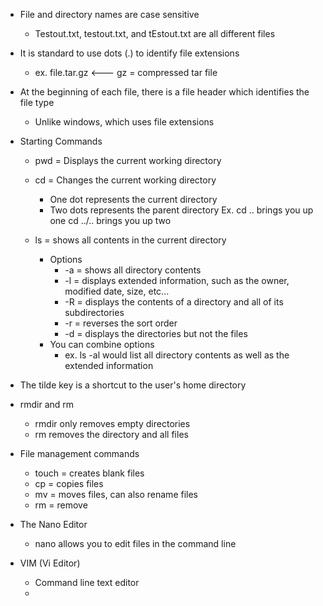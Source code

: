 
- File and directory names are case sensitive 
	- Testout.txt, testout.txt, and tEstout.txt are all different files

- It is standard to use dots (.) to identify file extensions
	- ex. file.tar.gz <--- gz = compressed tar file 

- At the beginning of each file, there is a file header which identifies the file type
	- Unlike windows, which uses file extensions

- Starting Commands

	- pwd = Displays the current working directory

	- cd = Changes the current working directory 
		- One dot represents the current directory
		- Two dots represents the parent directory
				Ex. cd .. brings you up one
				cd ../.. brings you up two 

	- ls = shows all contents in the current directory
		- Options
			- -a = shows all directory contents
			- -l = displays extended information, such as the owner, modified date, size, etc...
			- -R = displays the contents of a directory and all of its subdirectories
			- -r = reverses the sort order
			- -d = displays the directories but not the files 
		- You can combine options
			- ex. ls -al would list all directory contents as well as the extended information 

- The tilde key is a shortcut to the user's home directory

- rmdir and rm
	- rmdir only removes empty directories
	- rm removes the directory and all files 

- File management commands
	- touch = creates blank files
	- cp = copies files
	- mv = moves files, can also rename files 
	- rm = remove

- The Nano Editor 
	- nano allows you to edit files in the command line

- VIM (Vi Editor)
	- Command line text editor 
	- 